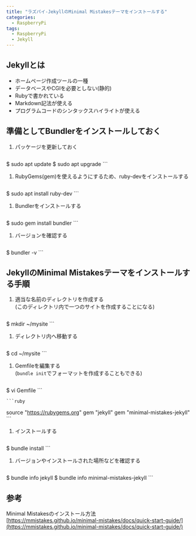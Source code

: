 ```yaml
---
title: "ラズパイ-JekyllのMinimal Mistakesテーマをインストールする"
categories:
  - RaspberryPi
tags:
  - RaspberryPi
  - Jekyll
---
```


## Jekyllとは
* ホームページ作成ツールの一種
* データベースやCGIを必要としない(静的)
* Rubyで書かれている
* Markdown記法が使える
* プログラムコードのシンタックスハイライトが使える

## 準備としてBundlerをインストールしておく
1. パッケージを更新しておく

    ```shell
$ sudo apt update
$ sudo apt upgrade
    ```
1. RubyGems(gem)を使えるようにするため、ruby-devをインストールする

    ```shell
$ sudo apt install ruby-dev
    ```
1. Bundlerをインストールする

    ```shell
$ sudo gem install bundler
    ```
1. バージョンを確認する

    ```shell
$ bundler -v
    ```

## JekyllのMinimal Mistakesテーマをインストールする手順

1. 適当な名前のディレクトリを作成する  
   (このディレクトリ内で一つのサイトを作成することになる)

    ```shell
$ mkdir ~/mysite
    ```
1. ディレクトリ内へ移動する

    ```shell
$ cd ~/mysite
    ```
1. Gemfileを編集する  
   (`bundle init`でフォーマットを作成することもできる)

    ```shell
$ vi Gemfile
    ```

    ```ruby
source "https://rubygems.org"
gem "jekyll"
gem "minimal-mistakes-jekyll"
    ```
1. インストールする

    ```shell
$ bundle install
    ```
1. バージョンやインストールされた場所などを確認する

    ```shell
$ bundle info jekyll
$ bundle info minimal-mistakes-jekyll
    ```

## 参考

Minimal Mistakesのインストール方法  
[https://mmistakes.github.io/minimal-mistakes/docs/quick-start-guide/](https://mmistakes.github.io/minimal-mistakes/docs/quick-start-guide/)
